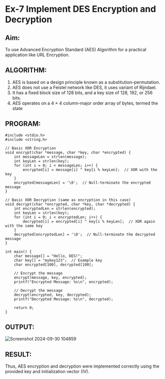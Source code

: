 # Ex-7 Implement DES Encryption and Decryption

## Aim:
  To use Advanced Encryption Standard (AES) Algorithm for a practical application like URL Encryption.

## ALGORITHM: 
  1. AES is based on a design principle known as a substitution–permutation. 
  2. AES does not use a Feistel network like DES, it uses variant of Rijndael. 
  3. It has a fixed block size of 128 bits, and a key size of 128, 192, or 256 bits. 
  4. AES operates on a 4 × 4 column-major order array of bytes, termed the state

## PROGRAM:
```
#include <stdio.h>
#include <string.h>

// Basic XOR Encryption
void encrypt(char *message, char *key, char *encrypted) {
    int messageLen = strlen(message);
    int keyLen = strlen(key);
    for (int i = 0; i < messageLen; i++) {
        encrypted[i] = message[i] ^ key[i % keyLen];  // XOR with the key
    }
    encrypted[messageLen] = '\0';  // Null-terminate the encrypted message
}

// Basic XOR Decryption (same as encryption in this case)
void decrypt(char *encrypted, char *key, char *decrypted) {
    int encryptedLen = strlen(encrypted);
    int keyLen = strlen(key);
    for (int i = 0; i < encryptedLen; i++) {
        decrypted[i] = encrypted[i] ^ key[i % keyLen];  // XOR again with the same key
    }
    decrypted[encryptedLen] = '\0';  // Null-terminate the decrypted message
}

int main() {
    char message[] = "Hello, DES!";
    char key[] = "mykey123";  // Example key
    char encrypted[100], decrypted[100];

    // Encrypt the message
    encrypt(message, key, encrypted);
    printf("Encrypted Message: %s\n", encrypted);

    // Decrypt the message
    decrypt(encrypted, key, decrypted);
    printf("Decrypted Message: %s\n", decrypted);

    return 0;
}
```
## OUTPUT:

![Screenshot 2024-09-30 104859](https://github.com/user-attachments/assets/86471031-7f5d-4d66-b433-0aac9dd9a741)

## RESULT:
Thus, AES encryption and decryption were implemented correctly using the provided key and initialization vector (IV).
